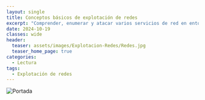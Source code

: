 ```yaml
---
layout: single
title: Conceptos básicos de explotación de redes
excerpt: "Comprender, enumerar y atacar varios servicios de red en entornos del mundo real."
date: 2024-10-19
classes: wide
header:
  teaser: assets/images/Explotacion-Redes/Redes.jpg
  teaser_home_page: true
categories:
  - Lectura
tags:
  - Explotación de redes
---
```


![Portada](https://tryhackme.4kiing.net/assets/images/Explotacion-Redes/Portada.jpeg)

